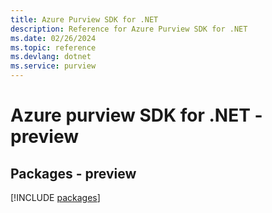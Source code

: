 ```yaml
---
title: Azure Purview SDK for .NET
description: Reference for Azure Purview SDK for .NET
ms.date: 02/26/2024
ms.topic: reference
ms.devlang: dotnet
ms.service: purview
---
```

# Azure purview SDK for .NET - preview
## Packages - preview
[!INCLUDE [packages](purview-index.md)]